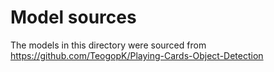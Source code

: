 # Model sources

The models in this directory were sourced from https://github.com/TeogopK/Playing-Cards-Object-Detection
